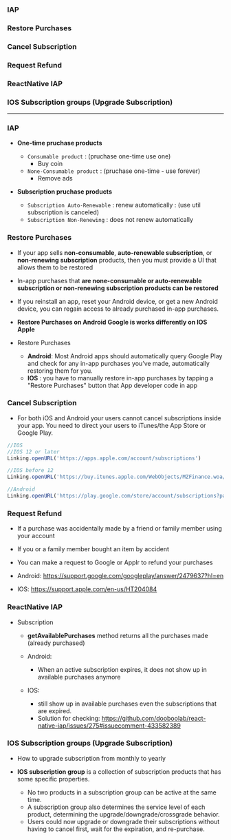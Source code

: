 ### IAP
### Restore Purchases
### Cancel Subscription
### Request Refund
### ReactNative IAP
### IOS Subscription groups (Upgrade Subscription)
---------------------------------------------------

### IAP

* **One-time pruchase products**
  * `Consumable product` : (pruchase one-time use one)
    * Buy coin
  * `None-Consumable product` : (pruchase one-time - use forever)
    * Remove ads
  
* **Subscription pruchase products**
  * `Subscription Auto-Renewable` : renew automatically : (use util subscription is canceled)
  * `Subscription Non-Renewing` : does not renew automatically
  
### Restore Purchases
* If your app sells **non-consumable**, **auto-renewable subscription**, or **non-renewing subscription** products, then you must provide a UI that allows them to be restored

* In-app purchases that **are none-consumable or auto-renewable subscription or non-renewing subscription products can be restored**
* If you reinstall an app, reset your Android device, or get a new Android device, you can regain access to already purchased in-app purchases.

* **Restore Purchases on Android Google is works differently on IOS Apple**

* Restore Purchases
  * **Android**: Most Android apps should automatically query Google Play and check for any in-app purchases you’ve made, automatically restoring them for you.
  * **IOS** : you have to manually restore in-app purchases by tapping a "Restore Purchases" button that App developer code in app

### Cancel Subscription

* For both iOS and Android your users cannot cancel subscriptions inside your app. You need to direct your users to iTunes/the App Store or Google Play.

```js
//IOS
//IOS 12 or later
Linking.openURL('https://apps.apple.com/account/subscriptions')

//IOS before 12
Linking.openURL('https://buy.itunes.apple.com/WebObjects/MZFinance.woa/wa/manageSubscriptions')

//Android
Linking.openURL('https://play.google.com/store/account/subscriptions?package=YOUR_PACKAGE_NAME&sku=YOUR_PRODUCT_ID
```

### Request Refund

* If a purchase was accidentally made by a friend or family member using your account
* If you or a family member bought an item by accident
* You can make a request to Google or Applr to refund your purchases

* Android: https://support.google.com/googleplay/answer/2479637?hl=en
* IOS: https://support.apple.com/en-us/HT204084


### ReactNative IAP

* Subscription
  * **getAvailablePurchases** method returns all the purchases made (already purchased)
  
  * Android:
    * When an active subscription expires, it does not show up in available purchases anymore
  * IOS: 
    * still show up in available purchases even the subscriptions that are expired.
    * Solution for checking: https://github.com/dooboolab/react-native-iap/issues/275#issuecomment-433582389


### IOS Subscription groups (Upgrade Subscription)

* How to upgrade subscription from monthly to yearly

* **IOS subscription group** is a collection of subscription products that has some specific properties.
  * No two products in a subscription group can be active at the same time.
  * A subscription group also determines the service level of each product, determining the upgrade/downgrade/crossgrade behavior.
  * Users could now upgrade or downgrade their subscriptions without having to cancel first, wait for the expiration, and re-purchase.






